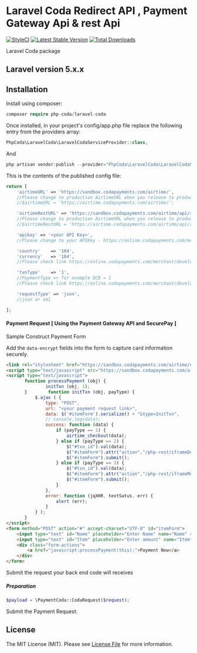 # Laravel Coda Redirect API , Payment Gateway Api & rest Api

[![StyleCI](https://styleci.io/repos/98979571/shield?branch=master)](https://styleci.io/repos/98979571)
[![Latest Stable Version](https://poser.pugx.org/php-coda/laravel-coda/v/stable)](https://packagist.org/packages/php-coda/laravel-coda)
[![Total Downloads](https://poser.pugx.org/php-coda/laravel-coda/downloads)](https://packagist.org/packages/php-coda/laravel-coda)


Laravel Coda package

## Laravel version 5.x.x

## Installation

Install using composer:
```php
composer require php-coda/laravel-coda
```

Once installed, in your project's config/app.php file replace the following entry from the providers array:

```php
PhpCoda\LaravelCoda\LaravelCodaServiceProvider::class,
```

And 
```php 
php artisan vendor:publish --provider="PhpCoda\LaravelCoda\LaravelCodaServiceProvider" --force
```
This is the contents of the published config file:

```php
return [
    'airtimeURL' => 'https://sandbox.codapayments.com/airtime/',
    //Please change to production AirtimeURL when you release to production environment.
    //$airtimeURL = 'https://airtime.codapayments.com/airtime/';

    'airtimeRestURL' => 'https://sandbox.codapayments.com/airtime/api/restful/v1.0/Payment',
    //Please change to production AirtimeURL when you release to production environment.
    //$airtimeRestURL = 'https://airtime.codapayments.com/airtime/api/restful/v1.0/Payment';

    'apikey' => '<your API Key>',
    //Please change to your APIKey - https://online.codapayments.com/merchant/developer/references#api_key

    'country' 	 => '104',
    'currency' 	 => '104',
    //Please check link https://online.codapayments.com/merchant/developer/references#currency_codes

    'txnType' 	 => '1',
    //PaymentType => for example DCB = 1
    //Please check link https://online.codapayments.com/merchant/developer/documentation#paymentTypeInfo

    'requestType' => 'json',
    //json or xml

];
```

#### Payment Request [ Using the Payment Gateway API and SecurePay ]

Sample Construct Payment Form

Add the `data-encrypt` fields into the form to capture card information securely.

```html
<link rel="stylesheet" href="https://sandbox.codapayments.com/airtime/css/airtime_v1.0.css">
<script type="text/javascript" src="https://sandbox.codapayments.com/airtime/js/airtime_v1.0.js"></script>
<script type="text/javascript">
       function processPayment (obj) {
               initTxn (obj, 1);
       }        function initTxn (obj, payType) {
           $.ajax ( {
               type: "POST",
               url: "<your payment request link>",
               data: $('#itemForm').serialize() + "&type=InitTxn",
               // console.log(data);
               success: function (data) {
                   if (payType == 1) {
                       airtime_checkout(data);
                   } else if (payType == 2) {
                       $("#txn_id").val(data);
                       $("#itemForm").attr("action","/php-rest/iframeDesktop.php");
                       $("#itemForm").submit();
                   } else if (payType == 3) {
                       $("#txn_id").val(data);
                       $("#itemForm").attr("action","/php-rest/iframeMobile.php");
                       $("#itemForm").submit();
                   }
               },
               error: function (jqXHR, textSatus, err) {
                   alert (err);
               }
           } );
       }    
</script>
<form method="POST" action="#" accept-charset="UTF-8" id="itemForm">
    <input type="text" id="Name" placeholder="Enter Name" name="Name" required="required">
    <input type="text" id="Item" placeholder="Enter amount" name="Item" required="required">
    <div class="form-actions">
        <a href="javascript:processPayment(this);">Payment Now</a>
    </div>
</form>
```

Submit the request your back end code will receives

##### Preparation 

```php
$payload = \PaymentCoda::CodaRequest($request);
```

Submit the Payment Request:

## License

The MIT License (MIT). Please see [License File](LICENSE.md) for more information.